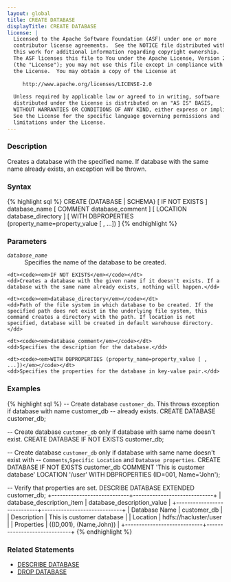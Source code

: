 ```yaml
---
layout: global
title: CREATE DATABASE
displayTitle: CREATE DATABASE 
license: |
  Licensed to the Apache Software Foundation (ASF) under one or more
  contributor license agreements.  See the NOTICE file distributed with
  this work for additional information regarding copyright ownership.
  The ASF licenses this file to You under the Apache License, Version 2.0
  (the "License"); you may not use this file except in compliance with
  the License.  You may obtain a copy of the License at
 
     http://www.apache.org/licenses/LICENSE-2.0
 
  Unless required by applicable law or agreed to in writing, software
  distributed under the License is distributed on an "AS IS" BASIS,
  WITHOUT WARRANTIES OR CONDITIONS OF ANY KIND, either express or implied.
  See the License for the specific language governing permissions and
  limitations under the License.
---
```


### Description
Creates a database with the specified name. If database with the same name already exists, an exception will be thrown.

### Syntax
{% highlight sql %}
CREATE {DATABASE | SCHEMA} [ IF NOT EXISTS ] database_name
  [ COMMENT database_comment ]
  [ LOCATION database_directory ]
  [ WITH DBPROPERTIES (property_name=property_value [ , ...]) ]
{% endhighlight %}

### Parameters
<dl>
    <dt><code><em>database_name</em></code></dt>
    <dd>Specifies the name of the database to be created.</dd>

    <dt><code><em>IF NOT EXISTS</em></code></dt>
    <dd>Creates a database with the given name if it doesn't exists. If a database with the same name already exists, nothing will happen.</dd>

    <dt><code><em>database_directory</em></code></dt>
    <dd>Path of the file system in which database to be created. If the specified path does not exist in the underlying file system, this command creates a directory with the path. If location is not specified, database will be created in default warehouse directory.</dd>

    <dt><code><em>database_comment</em></code></dt>
    <dd>Specifies the description for the database.</dd>

    <dt><code><em>WITH DBPROPERTIES (property_name=property_value [ , ...])</em></code></dt>
    <dd>Specifies the properties for the database in key-value pair.</dd>
</dl>

### Examples
{% highlight sql %}
-- Create database `customer_db`. This throws exception if database with name customer_db
-- already exists.
CREATE DATABASE customer_db;

-- Create database `customer_db` only if database with same name doesn't exist.
CREATE DATABASE IF NOT EXISTS customer_db;

-- Create database `customer_db` only if database with same name doesn't exist with 
-- `Comments`,`Specific Location` and `Database properties`.
CREATE DATABASE IF NOT EXISTS customer_db COMMENT 'This is customer database' LOCATION '/user'
 WITH DBPROPERTIES (ID=001, Name='John');

-- Verify that properties are set.
DESCRIBE DATABASE EXTENDED customer_db;
   +----------------------------+-----------------------------+
   | database_description_item  | database_description_value  |
   +----------------------------+-----------------------------+
   | Database Name              | customer_db                 |
   | Description                | This is customer database   |
   | Location                   | hdfs://hacluster/user       |
   | Properties                 | ((ID,001), (Name,John))     |
   +----------------------------+-----------------------------+
{% endhighlight %}

### Related Statements
- [DESCRIBE DATABASE](sql-ref-syntax-aux-describe-database.html)
- [DROP DATABASE](sql-ref-syntax-ddl-drop-database.html)
